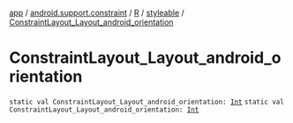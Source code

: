 [app](../../../index.md) / [android.support.constraint](../../index.md) / [R](../index.md) / [styleable](index.md) / [ConstraintLayout_Layout_android_orientation](.)

# ConstraintLayout_Layout_android_orientation

`static val ConstraintLayout_Layout_android_orientation: `[`Int`](https://kotlinlang.org/api/latest/jvm/stdlib/kotlin/-int/index.html)
`static val ConstraintLayout_Layout_android_orientation: `[`Int`](https://kotlinlang.org/api/latest/jvm/stdlib/kotlin/-int/index.html)